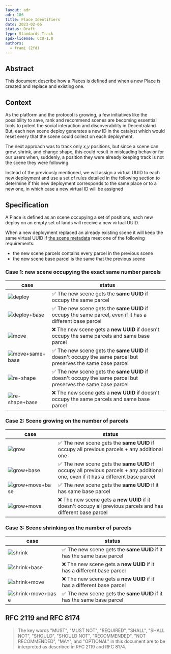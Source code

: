 ```yaml
---
layout: adr
adr: 186
title: Place Identifiers
date: 2023-02-06
status: Draft
type: Standards Track
spdx-license: CC0-1.0
authors:
  - frami (2fd)
---
```


## Abstract

<!--
Abstract is a multi-sentence (short paragraph) technical summary. This should be a very terse and human-readable version of the document section. **Someone should be able to read only the abstract to get the gist of what this document is about in its current state.** Abstracts should be always up to date with the current state of the document.
-->

This document describe how a Places is defined and when a new Place is created and replace and existing one.

## Context

<!--
Discuss and go into detail about the subject in question. Make sure you cover:
- Why is this decision important
- The urgency of the decision
- Datapoints and related background information
- Vocabulary and key terms
-->

As the platform and the protocol is growing, a few initiatives like the possibility to save, rank and recommend scenes are becoming essential tools to potent the social interaction and discoverability in Decentraland. But, each new scene deploy generates a new ID in the catalyst which would reset every that the scene could collect on each deployment.

The next approach was to track only *x,y* positions, but since a scene can grow, shrink, and change shape, this could result in misleading behavior for our users when, suddenly, a position they were already keeping track is not the scene they were following.

Instead of the previously mentioned, we will assign a virtual UUID to each new deployment and use a set of rules detailed in the following section to determine if this new deployment corresponds to the same place or to a new one, in which case a new virtual ID will be assigned

## Specification

A Place is defined as an scene occupying a set of positions, each new deploy on an empty set of lands will receive a new virtual UUID.

When a new deployment replaced an already existing scene it will keep the same virtual UUID if [the scene metadata](https://docs.decentraland.org/creator/development-guide/scene-metadata/#scene-parcels) meet one of the following requirements:

- the new scene parcels contains every parcel in the previous scene
- the new scene base parcel is the same that the previous scene

### Case 1: new scene occupying the exact same number parcels

| case | status |
|------|--------|
| ![deploy](resources/ADR-186/deploy.png) | ✅ The new scene gets the **same UUID** if occupy the same parcel  |
| ![deploy+base](resources/ADR-186/deploy+base.png) | ✅ The new scene gets the **same UUID** if occupy the same parcel, even if it has a different base parcel |
| ![move](resources/ADR-186/move.png) | ❌ The new scene gets a **new UUID** if doesn't occupy the same parcels and same base parcel |
| ![move+same-base](resources/ADR-186/move+same-base.png) | ✅ The new scene gets the **same UUID** if doesn't occupy the same parcel but preserves the same base parcel |
| ![re-shape](resources/ADR-186/re-shape.png) | ✅ The new scene gets the **same UUID** if doesn't occupy the same parcel but preserves the same base parcel |
| ![re-shape+base](resources/ADR-186/re-shape+base.png) | ❌ The new scene gets a **new UUID** if doesn't occupy the same parcels and same base parcel |

### Case 2: Scene growing on the number of parcels

| case | status |
|------|--------|
| ![grow](resources/ADR-186/grow.png) | ✅ The new scene gets the **same UUID** if occupy all previous parcels + any additional one  |
| ![grow+base](resources/ADR-186/grow+base.png) | ✅ The new scene gets the **same UUID** if occupy all previous parcels + any additional one, even if it has a different base parcel |
| ![grow+move+base](resources/ADR-186/grow+move+base.png) | ✅ The new scene gets the **same UUID** if it has same base parcel |
| ![grow+move](resources/ADR-186/grow+move.png) | ❌ The new scene gets a **new UUID** if it doesn't occupy all previous parcels and has different base parcel |

### Case 3: Scene shrinking on the number of parcels

| case | status |
|------|--------|
| ![shrink](resources/ADR-186/shrink.png) | ✅ The new scene gets the **same UUID** if it has the same base parcel  |
| ![shrink+base](resources/ADR-186/shrink+base.png) | ❌ The new scene gets a **new UUID** if it has a different base parcel |
| ![shrink+move](resources/ADR-186/shrink+move.png) | ❌ The new scene gets a **new UUID** if it has a different base parcel  |
| ![shrink+move+base](resources/ADR-186/shrink+move+base.png) | ✅ The new scene gets the **same UUID** if it has the same base parcel |


<!--
The technical specification should describe the syntax and semantics of any new feature.
-->

## RFC 2119 and RFC 8174

> The key words "MUST", "MUST NOT", "REQUIRED", "SHALL", "SHALL NOT", "SHOULD", "SHOULD NOT", "RECOMMENDED", "NOT RECOMMENDED", "MAY", and "OPTIONAL" in this document are to be interpreted as described in RFC 2119 and RFC 8174.
